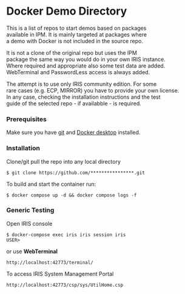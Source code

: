 # Docker Demo Directory
This is a list of repos to start demos based on packages   
available in IPM. It is mainly targeted at packages where   
a demo with Docker is not included in the source repo.  

It is not a clone of the original repo but uses the IPM        
package the same way you would do  in your own IRIS instance.    
Where required and appropriate also some test data are added.    
WebTerminal and PasswordLess access is always added.    

The attempt is to use only IRIS community edition.  For some   
rare cases (e.g. ECP, MIRROR) you have to  provide your own license.    
In any case, checking the installation instructions and the test  
guide of the selected repo  - if availabble -  is required. 

### Prerequisites
Make sure you have [git](https://git-scm.com/book/en/v2/Getting-Started-Installing-Git) and [Docker desktop](https://www.docker.com/products/docker-desktop) installed.
### Installation
Clone/git pull the repo into any local directory
```
$ git clone https://github.com/****************.git
```
To build and start the container run:
```
$ docker compose up -d && docker compose logs -f
```
### Generic Testing   
Open IRIS console     
```
$ docker-compose exec iris iris session iris
USER>
```
or use **WebTerminal**
```
http://localhost:42773/terminal/
```
To access IRIS System Management Portal
```
http://localhost:42773/csp/sys/UtilHome.csp
```
